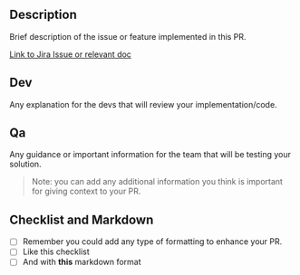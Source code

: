 ## Description
Brief description of the issue or feature implemented in this PR.

[Link to Jira Issue or relevant doc](https://sandboxgame.atlassian.net/secure/RapidBoard.jspa?rapidView=50&projectKey=TSB3D)

## Dev
Any explanation for the devs that will review your implementation/code.

## Qa
Any guidance or important information for the team that will be testing your solution.

> Note: you can add any additional information you think is important for giving context to your PR.

## Checklist and Markdown
* [ ] Remember you could add any type of formatting to enhance your PR.
* [ ] Like this checklist
* [ ] And with **this** markdown format